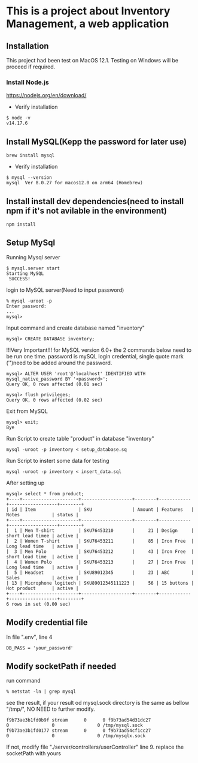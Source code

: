 # This is a project about Inventory Management, a web application

## Installation
This project had been test on MacOS 12.1. Testing on Windows will be proceed if required.

### Install Node.js
https://nodejs.org/en/download/
* Verify installation
```
$ node -v
v14.17.6
```
## Install MySQL(Kepp the password for later use)
```
brew install mysql
```
* Verify installation
```
$ mysql --version
mysql  Ver 8.0.27 for macos12.0 on arm64 (Homebrew)
```
## Install install dev dependencies(need to install npm if it's not avilable in the environment)
```
npm install
```

## Setup MySql
Running Mysql server
```
$ mysql.server start
Starting MySQL
 SUCCESS! 
```
login to MySQL server(Need to input password)
```
% mysql -uroot -p
Enter password:
...
mysql> 
```
Input command and create database named "inventory" 
```
mysql> CREATE DATABASE inventory; 
```
!!!Very Important!!! for MySQL version 6.0+ the 2 commands below need to be run one time.
password is mySQL login credential, single quote mark ('')need to be added around the password. 
```
mysql> ALTER USER 'root'@'localhost' IDENTIFIED WITH mysql_native_password BY '<password>';
Query OK, 0 rows affected (0.01 sec)

mysql> flush privileges;
Query OK, 0 rows affected (0.02 sec)
```

Exit from MySQL
```
mysql> exit;
Bye
```
Run Script to create table "product" in database "inventory"
```
mysql -uroot -p inventory < setup_database.sq
```
Run Script to instert some data for testing
```
mysql -uroot -p inventory < insert_data.sql 
```
After setting up
```
mysql> select * from product;
+----+---------------------+-------------------+--------+------------+------------------+--------+
| id | Item                | SKU               | Amount | Features   | Notes            | status |
+----+---------------------+-------------------+--------+------------+------------------+--------+
|  1 | Men T-shirt         | SKU76453210       |     21 | Design     | short lead timee | active |
|  2 | Women T-shirt       | SKU76453211       |     85 | Iron Free  | Long lead time   | active |
|  3 | Men Polo            | SKU76453212       |     43 | Iron Free  | short lead time  | active |
|  4 | Women Polo          | SKU76453213       |     27 | Iron Free  | Long lead time   | active |
|  5 | Headset             | SKU89012345       |     23 | ABC        | Sales            | active |
| 13 | Microphone logitech | SKU89012345111223 |     56 | 15 buttons | Hot product      | active |
+----+---------------------+-------------------+--------+------------+------------------+--------+
6 rows in set (0.00 sec)
```

## Modify credential file
In file ".env", line 4
```
DB_PASS = 'your_password'
```

## Modify socketPath if needed
run command
```
% netstat -ln | grep mysql
```
see the result, if your result od mysql.sock directory is the same as bellow "/tmp/", NO NEED to further modify.
```
f9b73ae3b1fd0b9f stream      0      0 f9b73ad54d31dc27                0                0                0 /tmp/mysql.sock
f9b73ae3b1fd0177 stream      0      0 f9b73ad54cf1cc27                0                0                0 /tmp/mysqlx.sock
```
If not, modify file "./server/controllers/userController" line 9. replace the socketPath with yours 
